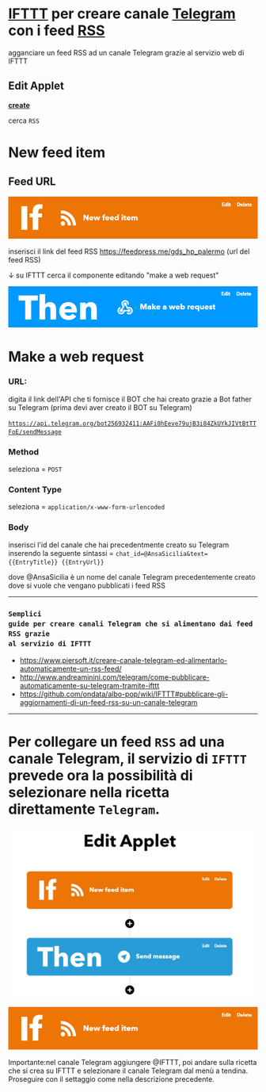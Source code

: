 [IFTTT](https://ifttt.com/home) per creare canale [Telegram](https://desktop.telegram.org/) con i feed [RSS](https://it.wikipedia.org/wiki/RSS)
=======
agganciare un feed RSS ad un canale Telegram grazie al servizio web di IFTTT

## Edit Applet

[**create**](https://ifttt.com/create) 

cerca <code>RSS</code>

# New feed item

## Feed URL

<p><img src="https://raw.githubusercontent.com/cirospat/ifttt_e_canale_telegram/main/img/if.png"></p>

inserisci il link del feed RSS https://feedpress.me/gds_hp_palermo (url del feed RSS)


↓ su IFTTT cerca il componente editando "make a web request"

<p><img src="https://raw.githubusercontent.com/cirospat/ifttt_e_canale_telegram/main/img/then.png"></p>



# Make a web request

### URL:

digita il link dell'API che ti fornisce il BOT  che hai creato grazie a Bot father su Telegram (prima devi aver creato il BOT su Telegram)

<code>https://api.telegram.org/bot256932411:AAFi0hEeve79ujB3i84ZkUYkJIVtBtTTFoE/sendMessage</code>

### Method

seleziona = <code>POST</code>

### Content Type

seleziona = <code>application/x-www-form-urlencoded</code>


### Body

inserisci l'id del canale che hai precedentmente creato su Telegram inserendo la seguente sintassi = <code>chat_id=@AnsaSicilia&text= {{EntryTitle}} {{EntryUrl}}</code>

dove @AnsaSicilia è un nome del canale Telegram precedentemente creato dove si vuole che vengano pubblicati i feed RSS 

---

### <code>Semplici guide per creare canali Telegram che si alimentano dai feed RSS grazie al servizio di IFTTT</code>
- https://www.piersoft.it/creare-canale-telegram-ed-alimentarlo-automaticamente-un-rss-feed/
- http://www.andreaminini.com/telegram/come-pubblicare-automaticamente-su-telegram-tramite-ifttt
- https://github.com/ondata/albo-pop/wiki/IFTTT#pubblicare-gli-aggiornamenti-di-un-feed-rss-su-un-canale-telegram


---

# Per collegare un feed <code>RSS</code> ad una canale Telegram, il servizio di <code>IFTTT</code> prevede ora la possibilità di selezionare nella ricetta direttamente <code>Telegram</code>.

<p><img src="https://raw.githubusercontent.com/cirospat/ifttt_e_canale_telegram/main/img/ifttt-rss-telegram.jpg"></p>

<p><img src="https://raw.githubusercontent.com/cirospat/ifttt_e_canale_telegram/main/img/if.png"></p>

Importante:nel canale Telegram aggiungere @IFTTT, poi andare sulla ricetta che si crea su IFTTT e selezionare il canale Telegram dal menù a tendina. Proseguire con il settaggio come nella descrizione precedente.


